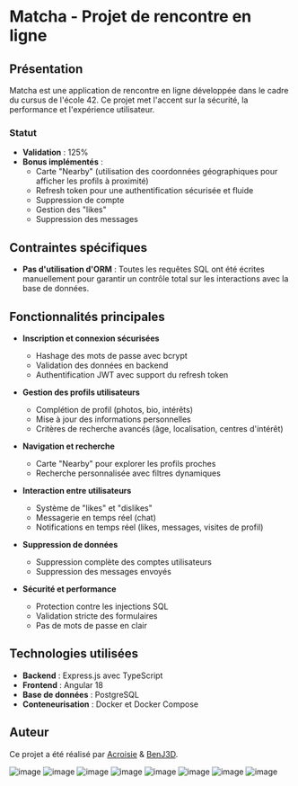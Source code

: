 # Matcha - Projet de rencontre en ligne

## Présentation
Matcha est une application de rencontre en ligne développée dans le cadre du cursus de l'école 42. Ce projet met l'accent sur la sécurité, la performance et l'expérience utilisateur.

### Statut
- **Validation** : 125%
- **Bonus implémentés** :
  - Carte "Nearby" (utilisation des coordonnées géographiques pour afficher les profils à proximité)
  - Refresh token pour une authentification sécurisée et fluide
  - Suppression de compte
  - Gestion des "likes"
  - Suppression des messages


## Contraintes spécifiques

- **Pas d'utilisation d'ORM** : Toutes les requêtes SQL ont été écrites manuellement pour garantir un contrôle total sur les interactions avec la base de données.

## Fonctionnalités principales
- **Inscription et connexion sécurisées**
  - Hashage des mots de passe avec bcrypt
  - Validation des données en backend
  - Authentification JWT avec support du refresh token

- **Gestion des profils utilisateurs**
  - Complétion de profil (photos, bio, intérêts)
  - Mise à jour des informations personnelles
  - Critères de recherche avancés (âge, localisation, centres d'intérêt)

- **Navigation et recherche**
  - Carte "Nearby" pour explorer les profils proches
  - Recherche personnalisée avec filtres dynamiques

- **Interaction entre utilisateurs**
  - Système de "likes" et "dislikes"
  - Messagerie en temps réel (chat)
  - Notifications en temps réel (likes, messages, visites de profil)

- **Suppression de données**
  - Suppression complète des comptes utilisateurs
  - Suppression des messages envoyés

- **Sécurité et performance**
  - Protection contre les injections SQL
  - Validation stricte des formulaires
  - Pas de mots de passe en clair

## Technologies utilisées
- **Backend** : Express.js avec TypeScript
- **Frontend** : Angular 18
- **Base de données** : PostgreSQL
- **Conteneurisation** : Docker et Docker Compose

## Auteur
Ce projet a été réalisé par [Acroisie](https://github.com/acroisie) & [BenJ3D](https://github.com/BenJ3D).


![image](https://github.com/user-attachments/assets/12912b4f-64db-44b8-b026-7fee5152642f)
![image](https://github.com/user-attachments/assets/8d2f9e16-00cd-4cfd-bbf7-05f72436566e)
![image](https://github.com/user-attachments/assets/a5b8d6e9-cee5-4d65-a203-ac403135c349)
![image](https://github.com/user-attachments/assets/db6ba58f-f482-4eab-9a71-81614ea6f208)
![image](https://github.com/user-attachments/assets/3bf741d9-0b3a-4afe-bb7f-9b33a4d18507)
![image](https://github.com/user-attachments/assets/2518775a-cfa0-46c0-a6bb-7ef690e2a016)
![image](https://github.com/user-attachments/assets/3226eded-9a25-4f0b-9182-147641d67878)
![image](https://github.com/user-attachments/assets/bd92a061-70ac-40b6-b13b-b49b7a8388fb)








